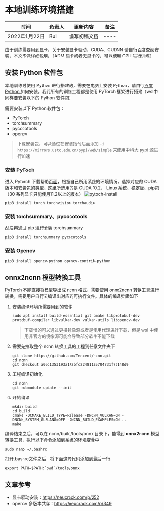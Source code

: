 # 本地训练环境搭建

| 时间 | 负责人 | 更新内容 | 备注 |
| --- | --- | --- | :---: |
| 2022年1月22日 | Rui | 编写初稿文档 | ---- |


由于训练需要用到显卡，关于安装显卡驱动、CUDA、CUDNN 请自行百度查阅安装，本文不做详细说明。（ADM 显卡或者无显卡的，可以使用 CPU 进行训练）

## 安装 Python 软件包

本地训练时使用 Python 进行搭建的，需要在电脑上安装 Python，请自行[百度 Python ](https://www.baidu.com/s?ie=UTF-8&wd=python)如何安装。我们所有的训练工程都是使用 PyTorch 框架进行搭建（wsl中同样要安装以下的 Python 软件包） 

需要安装以下 Python 软件包：
- PyTorch
- torchsummary
- pycocotools
- opencv

> 下载安装包，可以通过在安装指令后面添加 `-i https://mirrors.ustc.edu.cn/pypi/web/simple` 来使用中科大 pypi 源进行加速

### 安装 PyToch

进入 Pytorch 下载帮助[页面](https://pytorch.org/get-started/locally/)，根据自己所用系统的环境情况，选择对应的 CUDA 版本和安装包的类型，这里所选用的是 CUDA 10.2、 Linux 系统、稳定版、pip包（30 系列显卡只能使用11.2以上的版本）
![pytoch-install](./../asserts/pytorch-install.png)

    pip3 install torch torchvision torchaudio


### 安装 torchsummary、pycocotools

然后再通过 pip 进行安装 torchsummary

    pip3 install torchsummary pycocotools

### 安装 Opencv

    pip3 install opencv-python opencv-contrib-python

##  onnx2ncnn 模型转换工具

PyTorch 不能直接将模型导出成 ncnn 格式，需要使用 onnx2ncnn 转换工具进行转换，需要用户自行去编译出对应的可执行文件。具体的编译步骤如下

1. 安装编译环境所需要用到的软件

    ```shell
    sudo apt install build-essential git cmake libprotobuf-dev protobuf-compiler libvulkan-dev vulkan-utils libopencv-dev
    ```

    > 下载慢的可以通过更换镜像源或者是使用代理进行下载，但是 wsl 中使用非官方的镜像源可能会导致部分软件不能下载

2. 需要先拉取整个 ncnn 转换工具的工程到任意文件夹下

    ```shell
    git clone https://github.com/Tencent/ncnn.git
    cd ncnn
    git checkout a03c1353193a172bfc22481195704731f75148d9
    ```

3. 工程编译初始化

    ```shell
    cd ncnn
    git submodule update --init
    ```

4. 开始编译

    ```shell
    mkdir build
    cd build
    cmake -DCMAKE_BUILD_TYPE=Release -DNCNN_VULKAN=ON -DNCNN_SYSTEM_GLSLANG=OFF -DNCNN_BUILD_EXAMPLES=ON ..
    make
    ```
    
编译结束之后，可以在 ncnn/build/tools/onnx 目录下，能得到 **onnx2ncnn** 模型转换工具，执行以下命令添加到系统的环境变量中

    sudo nano ~/.bashrc

打开.bashrc文件之后，将下面这句代码添加到最后一行

```shell
export PATH=$PATH:`pwd`/tools/onnx
```

## 文章参考

* 显卡驱动安装：https://neucrack.com/p/252
* opencv 多版本共存：https://neucrack.com/p/349
